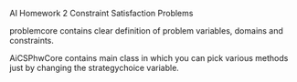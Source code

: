 AI Homework 2 Constraint Satisfaction Problems

problemcore contains clear definition of problem variables, domains and constraints.

AiCSPhwCore contains main class in which you can pick various methods just by changing the strategychoice variable.
